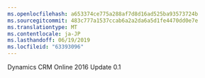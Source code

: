 ```yaml
---
ms.openlocfilehash: a653374ce775a288af7d8d16ad525ba93573724b
ms.sourcegitcommit: 483c777a1537ccab6a2a2da6a5d1fe4470dd0e7e
ms.translationtype: MT
ms.contentlocale: ja-JP
ms.lasthandoff: 06/19/2019
ms.locfileid: "63393096"
---
```

Dynamics CRM Online 2016 Update 0.1